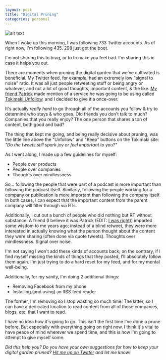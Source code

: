 ```yaml
---
layout: post
title: "Digital Pruning"
categories: personal
---
```


![alt text][headerImg]

When I woke up this morning, I was following 733 Twitter accounts. As of right now, I'm following 435. 298 just got the boot.

I'm not sharing this to brag, or to to make you feel bad. I'm sharing this in case it helps you out.

<!-- more -->

There are moments when pruning the digital garden that we've cultivated is beneficial. My Twitter feed, for example, had an extremely low "signal to noise" ratio. It was all just people retweeting stuff or being angry or whatever, and not a lot of good thoughts, important content, & the like. [My friend Patrick][patrick] made mention of a service he was going to be using called [Tokimeki Unfollow][tokimeki], and I decided to give it a once-over.

It's actually *really hard* to go through all of the accounts you follow & try to determine who stays & who goes. Old friends you don't talk to much? Companies that you really enjoy? The one person that shares a ton of content, both good and bad?

The thing that kept me going, and being really decisive about pruning, was the little line above the "Unfollow" and "Keep" buttons on the Tokimaki site: *"Do the tweets still spark joy or feel important to you?"*

As I went along, I made up a few guidelines for myself:

- People over products
- People over companies
- Thoughts over mindlessness

So... following the people that were part of a podcast is more important than following the podcast itself. Similarly, following the people working for a company or publication is more important than following the company itself. In both cases, I can expect that the important content from the parent company will filter through via RTs.

Additionally, I cut out a bunch of people who did nothing but RT without substance. A friend (I believe it was Patrick (EDIT: [I was right](https://patrickrhone.com/2016/06/30/twitter-zen-and-the-art-of-retweet-maintenance/))) imparted some wisdom to me years ago; instead of a blind retweet, they were more interested in actually knowing what the person thought about the content they were sharing (often done via quote tweets). Thoughts over mindlessness. Signal over noise.

I'm not saying I won't add these kinds of accounts back; on the contrary, if I find myself missing the kinds of things that they posted, I'll absolutely follow them again. I'm just trying to do a hard reset for my feed, and for my mental well-being.

Additionally, for my sanity, I'm doing 2 additional things:

- Removing Facebook from my phone
- Installing (and using) an RSS feed reader

The former, I'm removing so I stop wasting so much time. The latter, so I can have a dedicated location to read content from all of those companies, blogs, etc. that I want to read.

I have no idea how it's going to go. This isn't the first time I've done a prune before. But especially with everything going on right now, I think it's vital to have peace of mind wherever we spend time, and this is how I'm going to attempt to give myself some.

*Did this help you? Do you have your own suggestions for how to keep your digital garden pruned? [Hit me up on Twitter][twitter] and let me know!*

[headerImg]: https://hips.hearstapps.com/hmg-prod.s3.amazonaws.com/images/pruning-garden-1521648761.jpg
[patrick]: https://twitter.com/patrickrhone/status/1276588576042516481
[tokimeki]: https://tokimeki-unfollow.glitch.me/
[twitter]: http://twitter.com/niclake